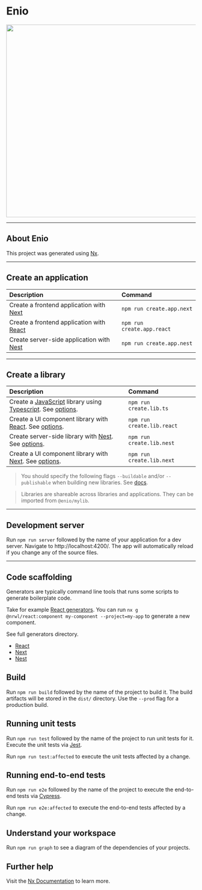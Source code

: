 

# Enio

<p style="align: center"><img src="https://raw.githubusercontent.com/enio-ireland/enio/master/images/enio.png" width="512"></p>

---

## About Enio

This project was generated using [Nx](https://nx.dev).

---

## Create an application

| Description | Command |
| :-- | :-- |
| Create a frontend application with [Next](https://nextjs.org) | `npm run create.app.next` |
| Create a frontend application with [React](https://reactjs.org) | `npm run create.app.react` |
| Create server-side application with [Nest](https://nestjs.com/)  | `npm run create.app.nest` |

---

## Create a library

| Description | Command |
| :-- | :-- |
| Create a [JavaScript](https://developer.mozilla.org/en-US/docs/Web/JavaScript) library using [Typescript](https://www.typescriptlang.org/). See [options](). | `npm run create.lib.ts` |
| Create a UI component library with [React](https://reactjs.org). See [options]().  | `npm run create.lib.react` |
| Create server-side library with [Nest](https://nestjs.com/).  See [options]().  | `npm run create.lib.nest` |
| Create a UI component library with [Next](https://nextjs.org). See [options]().  | `npm run create.lib.next` |

> You should specify the following flags `--buildable` and/or `--publishable` when building new libraries. See [docs](https://nx.dev/more-concepts/buildable-and-publishable-libraries).

> Libraries are shareable across libraries and applications. They can be imported from `@enio/mylib`.

---

## Development server

Run `npm run server` followed by the name of your application for a dev server. Navigate to http://localhost:4200/. The app will automatically reload if you change any of the source files.

---

## Code scaffolding

Generators are typically command line tools that runs some scripts to generate boilerplate code.

Take for example [React generators](https://nx.dev/packages/react#generators). You can run `nx g @nrwl/react:component my-component --project=my-app` to generate a new component.

See full generators directory.

+ [React](https://nx.dev/packages/react#generators)
+ [Next](https://nx.dev/packages/next#generators)
+ [Nest](https://nx.dev/packages/nest#generators)

## Build

Run `npm run build` followed by the name of the project to build it. The build artifacts will be stored in the `dist/` directory. Use the `--prod` flag for a production build.

## Running unit tests

Run `npm run test` followed by the name of the project to run unit tests for it. Execute the unit tests via [Jest](https://jestjs.io).

Run `npm run test:affected` to execute the unit tests affected by a change.

## Running end-to-end tests

Run `npm run e2e` followed by the name of the project to execute the end-to-end tests via [Cypress](https://www.cypress.io).

Run `npm run e2e:affected` to execute the end-to-end tests affected by a change.

## Understand your workspace

Run `npm run graph` to see a diagram of the dependencies of your projects.

## Further help

Visit the [Nx Documentation](https://nx.dev) to learn more.
